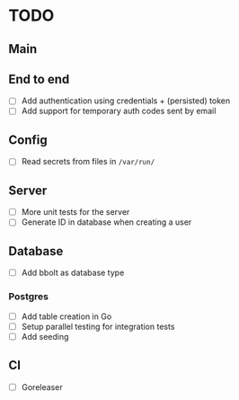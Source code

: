# TODO

## Main

## End to end

- [ ] Add authentication using credentials + (persisted) token
- [ ] Add support for temporary auth codes sent by email

## Config

- [ ] Read secrets from files in `/var/run/`

## Server

- [ ] More unit tests for the server
- [ ] Generate ID in database when creating a user

## Database

- [ ] Add bbolt as database type

### Postgres

- [ ] Add table creation in Go
- [ ] Setup parallel testing for integration tests
- [ ] Add seeding

## CI

- [ ] Goreleaser
